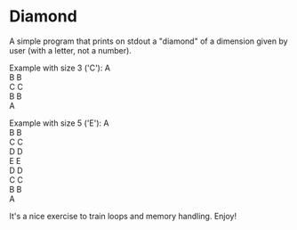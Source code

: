 # Diamond

A simple program that prints on stdout a "diamond" of a dimension given by user (with a letter, not a number).

Example with size 3 ('C'):
  A    
 B B  
C   C  
 B B  
  A  
  
Example with size 5 ('E'):
    A      
   B B    
  C   C    
 D     D   
E       E  
 D     D   
  C   C  
   B B  
    A  

It's a nice exercise to train loops and memory handling.
Enjoy!

